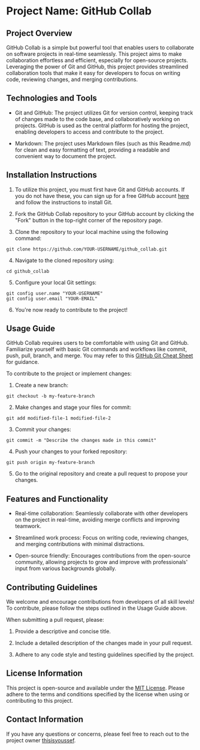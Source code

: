# Project Name: GitHub Collab

## Project Overview

GitHub Collab is a simple but powerful tool that enables users to collaborate on software projects in real-time seamlessly. This project aims to make collaboration effortless and efficient, especially for open-source projects. Leveraging the power of Git and GitHub, this project provides streamlined collaboration tools that make it easy for developers to focus on writing code, reviewing changes, and merging contributions.

## Technologies and Tools

- Git and GitHub: The project utilizes Git for version control, keeping track of changes made to the code base, and collaboratively working on projects. GitHub is used as the central platform for hosting the project, enabling developers to access and contribute to the project.

- Markdown: The project uses Markdown files (such as this Readme.md) for clean and easy formatting of text, providing a readable and convenient way to document the project.

## Installation Instructions

1. To utilize this project, you must first have Git and GitHub accounts. If you do not have these, you can sign up for a free GitHub account [here](https://github.com/) and follow the instructions to install Git.

2. Fork the GitHub Collab repository to your GitHub account by clicking the "Fork" button in the top-right corner of the repository page.

3. Clone the repository to your local machine using the following command:
```
git clone https://github.com/YOUR-USERNAME/github_collab.git
```

4. Navigate to the cloned repository using:
```
cd github_collab
```

5. Configure your local Git settings:
```
git config user.name "YOUR-USERNAME"
git config user.email "YOUR-EMAIL"
```

6. You're now ready to contribute to the project!

## Usage Guide

GitHub Collab requires users to be comfortable with using Git and GitHub. Familiarize yourself with basic Git commands and workflows like commit, push, pull, branch, and merge. You may refer to this [GitHub Git Cheat Sheet](https://training.github.com/downloads/github-git-cheat-sheet/) for guidance.

To contribute to the project or implement changes:

1. Create a new branch:
```
git checkout -b my-feature-branch
```

2. Make changes and stage your files for commit:
```
git add modified-file-1 modified-file-2
```

3. Commit your changes:
```
git commit -m "Describe the changes made in this commit"
```

4. Push your changes to your forked repository:
```
git push origin my-feature-branch
```

5. Go to the original repository and create a pull request to propose your changes.

## Features and Functionality

- Real-time collaboration: Seamlessly collaborate with other developers on the project in real-time, avoiding merge conflicts and improving teamwork.

- Streamlined work process: Focus on writing code, reviewing changes, and merging contributions with minimal distractions.

- Open-source friendly: Encourages contributions from the open-source community, allowing projects to grow and improve with professionals' input from various backgrounds globally.

## Contributing Guidelines

We welcome and encourage contributions from developers of all skill levels! To contribute, please follow the steps outlined in the Usage Guide above.

When submitting a pull request, please:

1. Provide a descriptive and concise title.

2. Include a detailed description of the changes made in your pull request.

3. Adhere to any code style and testing guidelines specified by the project.

## License Information

This project is open-source and available under the [MIT License](https://opensource.org/licenses/MIT). Please adhere to the terms and conditions specified by the license when using or contributing to this project.

## Contact Information

If you have any questions or concerns, please feel free to reach out to the project owner [thisisyoussef](mailto:thisisyoussef@example.com).